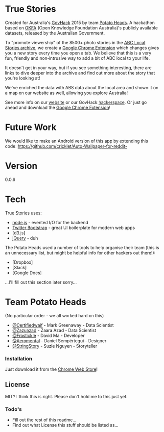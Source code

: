 # True Stories

Created for Australia's [GovHack] 2015 by team [Potato Heads]. A hackathon based on [OKFA] (Open Knowledge Foundation Australia)'s publicly available datasets, released by the Australian Government.

To "promote viewership" of the 8500+ photo stories in the [ABC Local Stories archive], we create a [Google Chrome Extension] which changes gives you a new story every time you open a tab. We believe that this is a very fun, friendly and non-intrusive way to add a bit of ABC local to your life.

It doesn't get in your way, but if you see something interesting, there are links to dive deeper into the archive and find out more about the story that you're looking at!

We've enriched the data with ABS data about the local area and shown it on a map on our website as well, allowing you explore Australia!

See more info on our [website] or our GovHack [hackerspace]. Or just go ahead and download the [Google Chrome Extension]!

# Future Work
We would like to make an Android version of this app by extending this code: https://github.com/cricklet/Auto-Wallpaper-for-reddit-

# Version
0.0.6

# Tech
True Stories uses:

* [node.js] - evented I/O for the backend
* [Twitter Bootstrap] - great UI boilerplate for modern web apps
* [d3.js]
* [jQuery] - duh

The Potato Heads used a number of tools to help organise their team (this is an unnecessary list, but might be helpful info for other hackers out there!):
* [Dropbox]
* [Slack]
* [Google Docs]

...I'll fill out this section later sorry...

# Team Potato Heads
(No particular order - we all worked hard on this)
* [@Certifiedwaif] - Mark Greenaway - Data Scientist
* [@Zazuazad] - Zaara Azad - Data Scientist
* [@Frostickle] - David Ma - Developer
* [@Aeromental] - Daniel Sempértegui - Designer
* [@StringStory] - Suzie Nguyen - Storyteller

### Installation

Just download it from the [Chrome Web Store]!


License
----

MIT? I think this is right. Please don't hold me to this just yet.

### Todo's

* Fill out the rest of this readme...
* Find out what License this stuff should be listed as...

[@Aeromental]: http://twitter.com/aeromental
[@StringStory]: http://twitter.com/stringstory
[@Zazuazad]: http://twitter.com/zazuazad
[@Certifiedwaif]: http://twitter.com/certifiedwaif
[@Frostickle]: http://twitter.com/frostickle
[Chrome Web Store]: https://chrome.google.com/webstore/detail/true-stories/cemjfombkpblppjbaepfldgmnhfjpmjh
[Google Chrome Extension]: https://chrome.google.com/webstore/detail/true-stories/cemjfombkpblppjbaepfldgmnhfjpmjh
[ABC Local Stories archive]: https://data.gov.au/dataset/abc-local-online-photo-stories-2009-2014
[OKFA]: http://au.okfn.org/
[GovHack]: http://govhack.org
[hackerspace]: http://hackerspace.govhack.org/content/true-stories
[website]: http://localstories.com.au
[Potato Heads]: http://hackerspace.govhack.org/content/true-stories
[node.js]:http://nodejs.org
[jQuery]:http://jquery.com
[Twitter Bootstrap]:http://twitter.github.com/bootstrap/